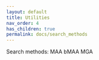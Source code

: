 ```yaml
---
layout: default
title: Utilities
nav_order: 4
has_children: true
permalink: docs/search_methods
---
```


Search methods:
MAA
bMAA
MGA
